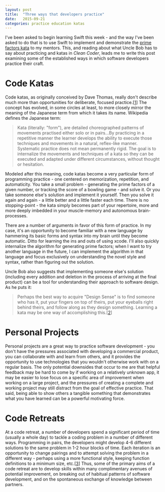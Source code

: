 ```yaml
---
layout: post
title:  "Three ways that developers practice"
date:   2015-09-21
categories: practice education katas
---
```


I've been asked to begin learning Swift this week - and the way I've been asked to do that is to use Swift to implement and demonstrate the [prime factors kata](http://butunclebob.com/ArticleS.UncleBob.ThePrimeFactorsKata) to my mentors. This, and reading about what Uncle Bob has to say about practicing and katas in *Clean Coder*, leads me to write this post examining some of the established ways in which software developers practice their craft.

# Code Katas

Code katas, as originally conceived by Dave Thomas, really don't describe much more than opportunities for deliberate, focused practice.[[1](http://codekata.com/)] The concept has evolved, in some circles at least, to more closely mirror the meaning of the Japanese term from which it takes its name. Wikipedia defines the Japanese term:

> Kata (literally: "form"), are detailed choreographed patterns of movements practised either solo or in pairs...By practicing in a repetitive manner the learner develops the ability to execute those techniques and movements in a natural, reflex-like manner. Systematic practice does not mean permanently rigid. The goal is to internalize the movements and techniques of a kata so they can be executed and adapted under different circumstances, without thought or hesitation.

Modeled after this meaning, code katas become a very particular form of programming practice - one centered on memorization, repetition, and automaticity. You take a small problem - generating the prime factors of a given number, or tracking the score of a bowling game - and solve it. Or you take someone else's solution and implement it yourself. Then you solve it again and again - a little better and a little faster each time. There is no stopping-point - the kata simply becomes part of your repertoire, more and more deeply imbedded in your muscle-memory and autonomous brain-processes.

There are a number of arguments in favor of this form of practice. In my case, it's an opportunity to become familiar with a new language by hammering its basic forms and syntax into my brain until they become automatic. Ditto for learning the ins and outs of using xcode. I'll also quickly internalize the algorithm for generating prime factors; when I want to try another language in the future, I can implement the algorithm in that language and focus exclusively on understanding the novel style and syntax, rather than figuring out the solution.

Uncle Bob also suggests that implementing someone else's solution (including every addition and deletion in the process of arriving at the final product) can be a tool for understanding their approach to software design. As he puts it:

> Perhaps the best way to acquire "Design Sense" is to find someone who has it, put your fingers on top of theirs, put your eyeballs right behind theirs, and follow along as they design something. Learning a kata may be one way of accomplishing this.[[2](http://www.butunclebob.com/ArticleS.UncleBob.TheBowlingGameKata)]

# Personal Projects

Personal projects are a great way to practice software development - you don't have the pressures associated with developing a commercial product, you can collaborate with and learn from others, and it provides the opportunity to use technologies that you wouldn't otherwise work with on a regular basis. The only potential downsides that occur to me are that helpful feedback may be hard to come by if working on a relatively unknown app, it may be easier to lose focus on a specific area of improvement when working on a large project, and the pressures of creating a complete and working project may still distract from the goal of effective practice. That said, being able to show others a tangible something that demonstrates what you have learned can be a powerful motivating force.

# Code Retreats

At a code retreat, a number of developers spend a significant period of time (usually a whole day) to tackle a coding problem in a number of different ways. Programming in pairs, the developers might develop 4-6 different solutions to the same problem in 1-2 hour blocks of time. Each iteration is an opportunity to change pairings and to attempt solving the problem in a different way - perhaps using a more functional style, keeping function definitions to a minimum size, etc.[[3](http://coderetreat.org/about)] Thus, some of the primary aims of a code retreat are to develop skills within many complimentary avenues of potential improvement, on breaking out of habitual patterns of software development, and on the spontaneous exchange of knowledge between partners.

